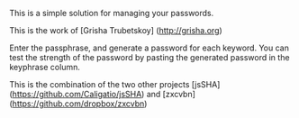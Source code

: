This is a simple solution for managing your passwords.

This is the work of [Grisha Trubetskoy] (http://grisha.org)

Enter the passphrase, and generate a password for each keyword.
You can test the strength of the password by pasting the generated password in the keyphrase column.

This is the combination of the two other projects [jsSHA] (https://github.com/Caligatio/jsSHA) and [zxcvbn] (https://github.com/dropbox/zxcvbn)